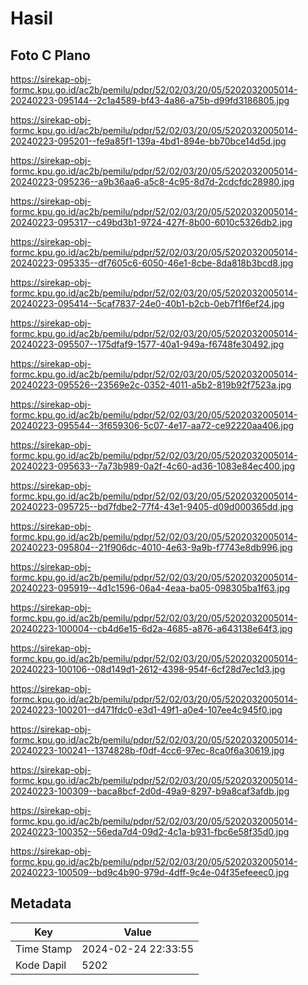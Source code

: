 # Hasil

## Foto C Plano

https://sirekap-obj-formc.kpu.go.id/ac2b/pemilu/pdpr/52/02/03/20/05/5202032005014-20240223-095144--2c1a4589-bf43-4a86-a75b-d99fd3186805.jpg

https://sirekap-obj-formc.kpu.go.id/ac2b/pemilu/pdpr/52/02/03/20/05/5202032005014-20240223-095201--fe9a85f1-139a-4bd1-894e-bb70bce14d5d.jpg

https://sirekap-obj-formc.kpu.go.id/ac2b/pemilu/pdpr/52/02/03/20/05/5202032005014-20240223-095236--a9b36aa6-a5c8-4c95-8d7d-2cdcfdc28980.jpg

https://sirekap-obj-formc.kpu.go.id/ac2b/pemilu/pdpr/52/02/03/20/05/5202032005014-20240223-095317--c49bd3b1-9724-427f-8b00-6010c5326db2.jpg

https://sirekap-obj-formc.kpu.go.id/ac2b/pemilu/pdpr/52/02/03/20/05/5202032005014-20240223-095335--df7605c6-6050-46e1-8cbe-8da818b3bcd8.jpg

https://sirekap-obj-formc.kpu.go.id/ac2b/pemilu/pdpr/52/02/03/20/05/5202032005014-20240223-095414--5caf7837-24e0-40b1-b2cb-0eb7f1f6ef24.jpg

https://sirekap-obj-formc.kpu.go.id/ac2b/pemilu/pdpr/52/02/03/20/05/5202032005014-20240223-095507--175dfaf9-1577-40a1-949a-f6748fe30492.jpg

https://sirekap-obj-formc.kpu.go.id/ac2b/pemilu/pdpr/52/02/03/20/05/5202032005014-20240223-095526--23569e2c-0352-4011-a5b2-819b92f7523a.jpg

https://sirekap-obj-formc.kpu.go.id/ac2b/pemilu/pdpr/52/02/03/20/05/5202032005014-20240223-095544--3f659306-5c07-4e17-aa72-ce92220aa406.jpg

https://sirekap-obj-formc.kpu.go.id/ac2b/pemilu/pdpr/52/02/03/20/05/5202032005014-20240223-095633--7a73b989-0a2f-4c60-ad36-1083e84ec400.jpg

https://sirekap-obj-formc.kpu.go.id/ac2b/pemilu/pdpr/52/02/03/20/05/5202032005014-20240223-095725--bd7fdbe2-77f4-43e1-9405-d09d000365dd.jpg

https://sirekap-obj-formc.kpu.go.id/ac2b/pemilu/pdpr/52/02/03/20/05/5202032005014-20240223-095804--21f906dc-4010-4e63-9a9b-f7743e8db996.jpg

https://sirekap-obj-formc.kpu.go.id/ac2b/pemilu/pdpr/52/02/03/20/05/5202032005014-20240223-095919--4d1c1596-06a4-4eaa-ba05-098305ba1f63.jpg

https://sirekap-obj-formc.kpu.go.id/ac2b/pemilu/pdpr/52/02/03/20/05/5202032005014-20240223-100004--cb4d6e15-6d2a-4685-a876-a643138e64f3.jpg

https://sirekap-obj-formc.kpu.go.id/ac2b/pemilu/pdpr/52/02/03/20/05/5202032005014-20240223-100106--08d149d1-2612-4398-954f-6cf28d7ec1d3.jpg

https://sirekap-obj-formc.kpu.go.id/ac2b/pemilu/pdpr/52/02/03/20/05/5202032005014-20240223-100201--d471fdc0-e3d1-49f1-a0e4-107ee4c945f0.jpg

https://sirekap-obj-formc.kpu.go.id/ac2b/pemilu/pdpr/52/02/03/20/05/5202032005014-20240223-100241--1374828b-f0df-4cc6-97ec-8ca0f6a30619.jpg

https://sirekap-obj-formc.kpu.go.id/ac2b/pemilu/pdpr/52/02/03/20/05/5202032005014-20240223-100309--baca8bcf-2d0d-49a9-8297-b9a8caf3afdb.jpg

https://sirekap-obj-formc.kpu.go.id/ac2b/pemilu/pdpr/52/02/03/20/05/5202032005014-20240223-100352--56eda7d4-09d2-4c1a-b931-fbc6e58f35d0.jpg

https://sirekap-obj-formc.kpu.go.id/ac2b/pemilu/pdpr/52/02/03/20/05/5202032005014-20240223-100509--bd9c4b90-979d-4dff-9c4e-04f35efeeec0.jpg


## Metadata

| Key        | Value               |
| ---------- | ------------------- |
| Time Stamp | 2024-02-24 22:33:55 |
| Kode Dapil | 5202                |



